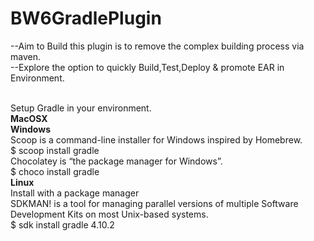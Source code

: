 # BW6GradlePlugin
--Aim to Build this plugin is to remove the complex building process via maven.<br>
--Explore the option to quickly Build,Test,Deploy & promote EAR in Environment.


<br>Setup Gradle in your environment.</br>
<b>MacOSX<br></b>
<b>Windows<br></b>
Scoop is a command-line installer for Windows inspired by Homebrew.<br>
$ scoop install gradle<br>
Chocolatey is “the package manager for Windows”.<br>
$ choco install gradle<br>
<b>Linux<br></b>
Install with a package manager<br>
SDKMAN! is a tool for managing parallel versions of multiple Software Development Kits on most Unix-based systems.<br>
$ sdk install gradle 4.10.2


